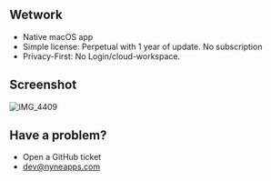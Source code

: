 ## Wetwork

- Native macOS app
- Simple license: Perpetual with 1 year of update. No subscription
- Privacy-First: No Login/cloud-workspace.

## Screenshot

![IMG_4409](https://github.com/Wetwork-App/Issue-Tracker/assets/62760393/5b137ef2-4f9a-4812-be33-08dc385fe865)

## Have a problem?

- Open a GitHub ticket
- dev@nyneapps.com
